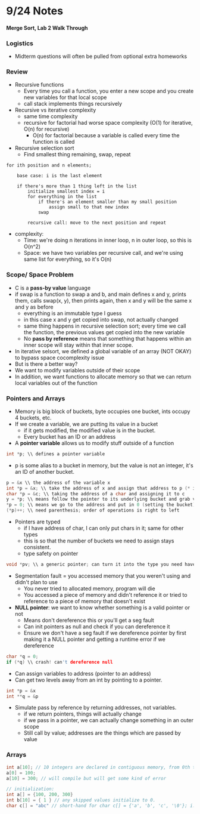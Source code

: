 # 9/24 Notes
#### Merge Sort, Lab 2 Walk Through

### Logistics
- Midterm questions will often be pulled from optional extra homeworks

### Review
- Recursive functions
    - Every time you call a function, you enter a new scope and you create new variables for that local scope
    - call stack implements things recursively 
- Recursive vs iterative complexity
    - same time complexity
    - recursive for factorial had worse space complexity (O(1) for iterative, O(n) for recursive) 
        - O(n) for factorial because a variable is called every time the function is called
- Recursive selection sort
    - Find smallest thing remaining, swap, repeat

```
for ith position and n elements;

    base case: i is the last element

    if there's more than 1 thing left in the list
        initialize smallest index = i
        for everything in the list
            if there's an element smaller than my small position
                assign small to that new index
            swap

        recursive call: move to the next position and repeat 
```
- complexity: 
    - Time: we're doing n iterations in inner loop, n in outer loop, so this is O(n^2)
    - Space: we have two variables per recursive call, and we're using same list for everything, so it's O(n) 

### Scope/ Space Problem
- C is a **pass-by value** language
- if swap is a function to swap a and b, and main defines x and y, prints them, calls swap(x, y), then prints again, then x and y will be the same x and y as before 
    - everything is an immutable type I guess
    - in this case x and y get copied into swap, not actually changed
    - same thing happens in recursive selection sort; every time we call the function, the previous values get copied into the new variable
    - No **pass by reference** means that something that happens within an inner scope will stay within that inner scope. 
- In iterative selsort, we defined a global variable of an array (NOT OKAY) to bypass space cocomplexity issue
- But is there a better way? 
- We want to modify variables outside of their scope
- In addition, we want functions to allocate memory so that we can return local variables out of the function 

### Pointers and Arrays
- Memory is big block of buckets, byte occupies one bucket, ints occupy 4 buckets, etc.
- If we create a variable, we are putting its value in a bucket
    - if it gets modified, the modified value is in the bucket.
    - Every bucket has an ID or an address
- A **pointer variable** allows us to modify stuff outside of a function

```C
int *p; \\ defines a pointer variable
```
- p is some alias to a bucket in memory, but the value is not an integer, it's an ID of another bucket. 

```C
p = &x \\ the address of the variable x
int *p = &x; \\ take the address of x and assign that address to p (* is part of a type)
char *p = &c; \\ taking the address of a char and assigning it to c
y = *p; \\ means follow the pointer to its underlying bucket and grab value (* is operator which will get the thing at address p)
*p = 0; \\ means we go to the address and put in 0 (setting the bucket)  
(*p)++; \\ need parenthesis; order of operations is right to left
```
- Pointers are typed
    - if I have address of char, I can only put chars in it; same for other types
    - this is so that the number of buckets we need to assign stays consistent.
    - type safety on pointer

```C
void *pv; \\ a generic pointer; can turn it into the type you need have to cast it before dereferencing
```
- Segmentation fault = you accessed memory that you weren't using and didn't plan to use
    - You never tried to allocated memory, program will die
    - You accessed a piece of memory and didn't reference it or tried to reference to a piece of memory that doesn't exist
- **NULL pointer**: we want to know whether something is a valid pointer or not
    - Means don't dereference this or you'll get a seg fault
    - Can init pointers as null and check if you can dereference it 
    - Ensure we don't have a seg fault if we dereference pointer by first making it a NULL pointer and getting a runtime error if we dereference

```C
char *q = 0;
if (*q) \\ crash! can't dereference null
```
- Can assign variables to address (pointer to an address) 
- Can get two levels away from an int by pointing to a pointer. 
```C
int *p = &x
int **q = &p
```
- Simulate pass by reference by returning addresses, not variables. 
    - if we return pointers, things will actually change 
    - if we pass in a pointer, we can actually change something in an outer scope 
    - Still call by value; addresses are the things which are passed by value

### Arrays
```C
int a[10]; // 10 integers are declared in contiguous memory, from 0th to 9th
a[0] = 100;
a[10] = 300; // will compile but will get some kind of error

// initialization:
int a[] = {100, 200, 300}
int b[10] = { 1 } // any skipped values initialize to 0. 
char c[] = "abc" // short-hand for char c[] = {'a', 'b', 'c', '\0'}; i.e., strings are arrays of characters
```
